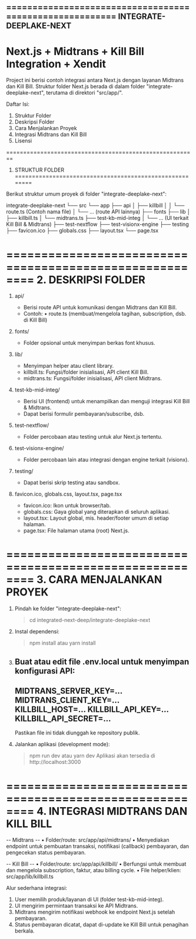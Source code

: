 ========================================================
  INTEGRATE-DEEPLAKE-NEXT
  -----------------------------------------------------
  Next.js + Midtrans + Kill Bill Integration + Xendit
========================================================

Project ini berisi contoh integrasi antara Next.js dengan layanan Midtrans dan 
Kill Bill. Struktur folder Next.js berada di dalam folder "integrate-deeplake-next", 
terutama di direktori "src/app/".

Daftar Isi:
1. Struktur Folder
2. Deskripsi Folder
3. Cara Menjalankan Proyek
4. Integrasi Midtrans dan Kill Bill
5. Lisensi


========================================================
1. STRUKTUR FOLDER
========================================================

Berikut struktur umum proyek di folder "integrate-deeplake-next":

integrate-deeplake-next
└── src
    └── app
        ├── api
        │   ├── killbill
        │   │   └── route.ts   (Contoh nama file)
        │   └── ... (route API lainnya)
        ├── fonts
        ├── lib
        │   ├── killbill.ts
        │   └── midtrans.ts
        ├── test-kb-mid-integ
        │   └── ... (UI terkait Kill Bill & Midtrans)
        ├── test-nextflow
        ├── test-visionx-engine
        ├── testing
        ├── favicon.ico
        ├── globals.css
        ├── layout.tsx
        └── page.tsx


========================================================
2. DESKRIPSI FOLDER
========================================================

1. api/
   - Berisi route API untuk komunikasi dengan Midtrans dan Kill Bill.
   - Contoh:
     • route.ts (membuat/mengelola tagihan, subscription, dsb. di Kill Bill)

2. fonts/
   - Folder opsional untuk menyimpan berkas font khusus.

3. lib/
   - Menyimpan helper atau client library.
   - killbill.ts: Fungsi/folder inisialisasi, API client Kill Bill.
   - midtrans.ts: Fungsi/folder inisialisasi, API client Midtrans.

4. test-kb-mid-integ/
   - Berisi UI (frontend) untuk menampilkan dan menguji integrasi Kill Bill & Midtrans.
   - Dapat berisi formulir pembayaran/subscribe, dsb.

5. test-nextflow/
   - Folder percobaan atau testing untuk alur Next.js tertentu.

6. test-visionx-engine/
   - Folder percobaan lain atau integrasi dengan engine terkait (visionx).

7. testing/
   - Dapat berisi skrip testing atau sandbox.

8. favicon.ico, globals.css, layout.tsx, page.tsx
   - favicon.ico: Ikon untuk browser/tab.
   - globals.css: Gaya global yang diterapkan di seluruh aplikasi.
   - layout.tsx: Layout global, mis. header/footer umum di setiap halaman.
   - page.tsx: File halaman utama (root) Next.js.


========================================================
3. CARA MENJALANKAN PROYEK
========================================================

1. Pindah ke folder "integrate-deeplake-next":
   > cd integrated-next-deep/integrate-deeplake-next

2. Instal dependensi:
   > npm install
     atau
   > yarn install

3. Buat atau edit file .env.local untuk menyimpan konfigurasi API:
   --------------------------------------------------
   MIDTRANS_SERVER_KEY=...
   MIDTRANS_CLIENT_KEY=...
   KILLBILL_HOST=...
   KILLBILL_API_KEY=...
   KILLBILL_API_SECRET=...
   --------------------------------------------------
   Pastikan file ini tidak diunggah ke repository publik.

4. Jalankan aplikasi (development mode):
   > npm run dev
     atau
   > yarn dev
   Aplikasi akan tersedia di http://localhost:3000


========================================================
4. INTEGRASI MIDTRANS DAN KILL BILL
========================================================

-- Midtrans --
• Folder/route: src/app/api/midtrans/
• Menyediakan endpoint untuk pembuatan transaksi, notifikasi (callback) pembayaran, 
  dan pengecekan status pembayaran.

-- Kill Bill --
• Folder/route: src/app/api/killbill/
• Berfungsi untuk membuat dan mengelola subscription, faktur, atau billing cycle. 
• File helper/klien: src/app/lib/killbill.ts

Alur sederhana integrasi:
1. User memilih produk/layanan di UI (folder test-kb-mid-integ).
2. UI mengirim permintaan transaksi ke API Midtrans.
3. Midtrans mengirim notifikasi webhook ke endpoint Next.js setelah pembayaran.
4. Status pembayaran dicatat, dapat di-update ke Kill Bill untuk penagihan berkala.

